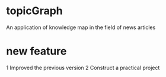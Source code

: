 # topicGraph
An application of knowledge map in the field of news articles

# new feature
1 Improved the previous version
2 Construct a practical project
